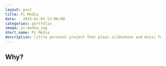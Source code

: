 ```yaml
---
layout: post
title: Pi Media
date:   2015-01-01 13:08:00
categories: portfolio
image: pi-media.jpg
short_name: Pi Media
description: little personal project that plays slideshows and music for conference centre TVs
---
```


## Why?